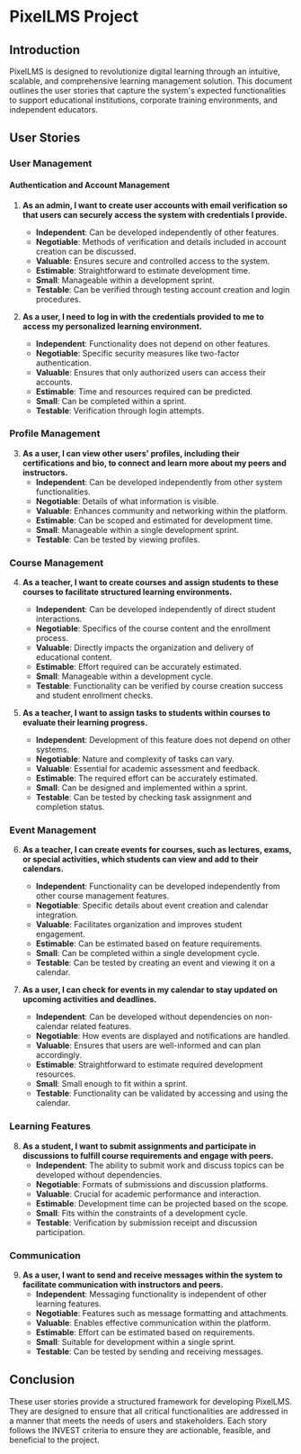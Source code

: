 # PixelLMS Project

## Introduction
PixelLMS is designed to revolutionize digital learning through an intuitive, scalable, and comprehensive learning management solution. This document outlines the user stories that capture the system's expected functionalities to support educational institutions, corporate training environments, and independent educators.

## User Stories

### User Management

#### Authentication and Account Management
1. **As an admin, I want to create user accounts with email verification so that users can securely access the system with credentials I provide.**
   - **Independent**: Can be developed independently of other features.
   - **Negotiable**: Methods of verification and details included in account creation can be discussed.
   - **Valuable**: Ensures secure and controlled access to the system.
   - **Estimable**: Straightforward to estimate development time.
   - **Small**: Manageable within a development sprint.
   - **Testable**: Can be verified through testing account creation and login procedures.

2. **As a user, I need to log in with the credentials provided to me to access my personalized learning environment.**
   - **Independent**: Functionality does not depend on other features.
   - **Negotiable**: Specific security measures like two-factor authentication.
   - **Valuable**: Ensures that only authorized users can access their accounts.
   - **Estimable**: Time and resources required can be predicted.
   - **Small**: Can be completed within a sprint.
   - **Testable**: Verification through login attempts.

### Profile Management
3. **As a user, I can view other users' profiles, including their certifications and bio, to connect and learn more about my peers and instructors.**
   - **Independent**: Can be developed independently from other system functionalities.
   - **Negotiable**: Details of what information is visible.
   - **Valuable**: Enhances community and networking within the platform.
   - **Estimable**: Can be scoped and estimated for development time.
   - **Small**: Manageable within a single development sprint.
   - **Testable**: Can be tested by viewing profiles.

### Course Management
4. **As a teacher, I want to create courses and assign students to these courses to facilitate structured learning environments.**
   - **Independent**: Can be developed independently of direct student interactions.
   - **Negotiable**: Specifics of the course content and the enrollment process.
   - **Valuable**: Directly impacts the organization and delivery of educational content.
   - **Estimable**: Effort required can be accurately estimated.
   - **Small**: Manageable within a development cycle.
   - **Testable**: Functionality can be verified by course creation success and student enrollment checks.

5. **As a teacher, I want to assign tasks to students within courses to evaluate their learning progress.**
   - **Independent**: Development of this feature does not depend on other systems.
   - **Negotiable**: Nature and complexity of tasks can vary.
   - **Valuable**: Essential for academic assessment and feedback.
   - **Estimable**: The required effort can be accurately estimated.
   - **Small**: Can be designed and implemented within a sprint.
   - **Testable**: Can be tested by checking task assignment and completion status.

### Event Management
6. **As a teacher, I can create events for courses, such as lectures, exams, or special activities, which students can view and add to their calendars.**
   - **Independent**: Functionality can be developed independently from other course management features.
   - **Negotiable**: Specific details about event creation and calendar integration.
   - **Valuable**: Facilitates organization and improves student engagement.
   - **Estimable**: Can be estimated based on feature requirements.
   - **Small**: Can be completed within a single development cycle.
   - **Testable**: Can be tested by creating an event and viewing it on a calendar.

7. **As a user, I can check for events in my calendar to stay updated on upcoming activities and deadlines.**
   - **Independent**: Can be developed without dependencies on non-calendar related features.
   - **Negotiable**: How events are displayed and notifications are handled.
   - **Valuable**: Ensures that users are well-informed and can plan accordingly.
   - **Estimable**: Straightforward to estimate required development resources.
   - **Small**: Small enough to fit within a sprint.
   - **Testable**: Functionality can be validated by accessing and using the calendar.

### Learning Features
8. **As a student, I want to submit assignments and participate in discussions to fulfill course requirements and engage with peers.**
   - **Independent**: The ability to submit work and discuss topics can be developed without dependencies.
   - **Negotiable**: Formats of submissions and discussion platforms.
   - **Valuable**: Crucial for academic performance and interaction.
   - **Estimable**: Development time can be projected based on the scope.
   - **Small**: Fits within the constraints of a development cycle.
   - **Testable**: Verification by submission receipt and discussion participation.

### Communication
9. **As a user, I want to send and receive messages within the system to facilitate communication with instructors and peers.**
   - **Independent**: Messaging functionality is independent of other learning features.
   - **Negotiable**: Features such as message formatting and attachments.
   - **Valuable**: Enables effective communication within the platform.
   - **Estimable**: Effort can be estimated based on requirements.
   - **Small**: Suitable for development within a single sprint.
   - **Testable**: Can be tested by sending and receiving messages.


## Conclusion
These user stories provide a structured framework for developing PixelLMS. They are designed to ensure that all critical functionalities are addressed in a manner that meets the needs of users and stakeholders. Each story follows the INVEST criteria to ensure they are actionable, feasible, and beneficial to the project.

